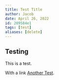 ```yaml
---
title: Test Title
author: Jacob
date: April 26, 2022
id: 209584e1
tags: [test]
aliases: [delete]
---
```


## Testing

This is a test.

With a link [Another Test](983ced0d).
